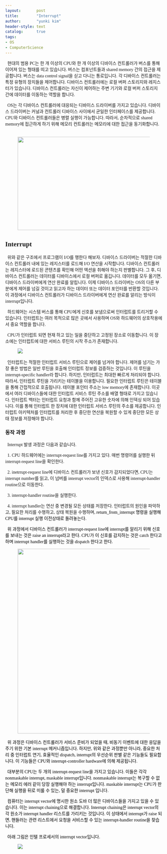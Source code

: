 ```yaml
---
layout:       post
title:        "Interrupt"
author:       "yunki kim"
header-style: text
catalog:      true
tags:
- OS
- ComputerScience
---
```


<div class="tt_article_useless_p_margin contents_style"><p data-ke-size="size16"><span style="font-family: 'Noto Serif KR';">&nbsp; 현대의 범용 PC는 한 개 이상의 CPU와 한 개 이상의 디바이스 컨트롤러가 버스를 통해 이어져 있는 형태를 띠고 있습니다. 버스는 컴포넌트들과 shared memory 간의 접근을 제공합니다. 버스는 data control signal을 싣고 다니는 통로입니다. 각 디바이스 컨트롤러는 특정 유형의 장치들을 제어합니다. 디바이스 컨트롤러에는 로컬 버퍼 스토리지와 레지스터가 있습니다. 디바이스 컨트롤러는 자신이 제어하는 주변 기기와 로컬 버퍼 스토리지 간에 데이터를 이동하는 역할을 합니다.</span></p>
<p data-ke-size="size16"><span style="font-family: 'Noto Serif KR';">&nbsp; OS는 각 디바이스 컨트롤러에 대응되는 디바이스 드라이버를 가지고 있습니다. 디바이스 드라이버는 커널과 컨트롤러 디바이스 사이에서 균일한 인터페이스를 제공합니다. CPU와 디바이스 컨트롤러들은 병렬 실행이 가능합니다. 따라서, 순차적으로 shared memory에 접근하게 하기 위해 메모리 컨트롤러는 메모리에 대한 접근을 동기화합니다.&nbsp; &nbsp; &nbsp; &nbsp; &nbsp; &nbsp; &nbsp; &nbsp; &nbsp; &nbsp; &nbsp; &nbsp; &nbsp;</span></p>
<p></p><figure class="imageblock alignCenter" data-ke-mobilestyle="widthOrigin" data-origin-width="1932" data-origin-height="788"><span data-url="https://blog.kakaocdn.net/dn/cNNfYV/btr3c3AGaVc/lt4TGh8Z2l8jQc34M820bK/img.png" data-lightbox="lightbox"><img src="/img/interrupt/img.png" srcset="https://img1.daumcdn.net/thumb/R1280x0/?scode=mtistory2&amp;fname=https%3A%2F%2Fblog.kakaocdn.net%2Fdn%2FcNNfYV%2Fbtr3c3AGaVc%2Flt4TGh8Z2l8jQc34M820bK%2Fimg.png" onerror="this.onerror=null; this.src='//t1.daumcdn.net/tistory_admin/static/images/no-image-v1.png'; this.srcset='//t1.daumcdn.net/tistory_admin/static/images/no-image-v1.png';" width="730" height="298" data-origin-width="1932" data-origin-height="788"></span></figure>
<p></p>
<h2 data-ke-size="size26"><span style="font-family: 'Noto Serif KR';"><b>Interrupt</b></span></h2>
<p data-ke-size="size16"><span style="font-family: 'Noto Serif KR';"><b>&nbsp;&nbsp;</b>위와 같은 구조에서 프로그램이 I/O를 행한다 해보자. 디바이스 드라이버는 적절한 디바이스 컨트롤러 내에 있는 레지스터를 로드해 I/O 연산을 시작합니다. 디바이스 컨트롤러는 레지스터에 로드된 콘텐츠를 확인해 어떤 액션을 취해야 하는지 판별합니다. 그 후, 디바이스 컨트롤러는 데이터를 디바이스에서 로컬 버퍼로 옮깁니다. 데이터를 모두 옮기면, 디바이스 드라이버에게 연산 완료를 알립니다. 이제 디바이스 드라이버는 OS의 다른 부분에게 제어를 넘길 것이고 읽고자 하는 데이터 또는 데이터 포인터를 반환할 것입니다. 이 과정에서 디바이스 컨트롤러가 디바이스 드라이버에게 연산 완료를 알리는 방식이 interrupt입니다.</span></p>
<p data-ke-size="size16"><span style="font-family: 'Noto Serif KR';">&nbsp; 하드웨어는 시스템 버스를 통해 CPU에게 신호를 보냄으로써 인터럽트를 트리거할 수 있습니다. 인터럽트는 여러 목적으로 많은 곳에서 사용하며 OS와 하드웨어의 상호작용에서 중요 역할을 합니다.</span></p>
<p data-ke-size="size16"><span style="font-family: 'Noto Serif KR';">&nbsp; CPU가 인터럽트 되면 현재 하고 있는 일을 중단하고 고정된 장소로 이동합니다. 이 장소에는 인터럽트에 대한 서비스 루틴의 시작 주소가 존재합니다.</span></p>
<p></p><figure class="imageblock alignCenter" data-ke-mobilestyle="widthOrigin" data-origin-width="863" data-origin-height="397"><span data-url="https://blog.kakaocdn.net/dn/XPsl0/btr3pr7K3My/KlxkF6E6qPJCrUKjHE2oY1/img.png" data-lightbox="lightbox"><img src="/img/interrupt/img_1.png" srcset="https://img1.daumcdn.net/thumb/R1280x0/?scode=mtistory2&amp;fname=https%3A%2F%2Fblog.kakaocdn.net%2Fdn%2FXPsl0%2Fbtr3pr7K3My%2FKlxkF6E6qPJCrUKjHE2oY1%2Fimg.png" onerror="this.onerror=null; this.src='//t1.daumcdn.net/tistory_admin/static/images/no-image-v1.png'; this.srcset='//t1.daumcdn.net/tistory_admin/static/images/no-image-v1.png';" data-origin-width="863" data-origin-height="397"></span></figure>
<p></p>
<p data-ke-size="size16"><span style="font-family: 'Noto Serif KR';">&nbsp; 인터럽트는 적절한 인터럽트 서비스 루틴으로 제어를 넘겨야 합니다. 제어를 넘기는 가장 좋은 방법은 일반 루틴을 호출해 인터럽트 정보를 검증하는 것입니다. 이 루틴을 interrupt-specific handler라 합니다. 하지만, 인터럽트는 최대한 빠르게 처리되야 합니다. 따라서, 인터럽트 루틴을 가리키는 테이블을 이용합니다. 필요한 인터럽트 루틴은 테이블을 통해 간접적으로 호출됩니다. 테이블 포인터 주소는 low memory에 존재합니다. 이곳에서 여러 디바이스들에 대한 인터럽트 서비스 루틴 주소를 배열 형태로 가지고 있습니다. 인터럽트 백터는 인터럽트 요청과 함께 주어진 고유한 숫자에 의해 인덱싱 되어 있습니다. 이를 통해 인터럽트 한 장치에 대한 인터럽트 서비스 루틴의 주소를 제공합니다. 인터럽트 아키텍처를 인터럽트를 처리한 후 중단한 연산을 복원할 수 있게 중단한 모든 상태 정보를 저장해야 합니다.</span></p>
<h3 data-ke-size="size23"><span style="font-family: 'Noto Serif KR';"><b>동작 과정</b></span></h3>
<p data-ke-size="size16"><span style="font-family: 'Noto Serif KR';">&nbsp; Interrupt 발생 과정은 다음과 같습니다.</span></p>
<p data-ke-size="size16"><span style="font-family: 'Noto Serif KR';">&nbsp; 1. CPU 하드웨어에는 interrupt-request line를 가지고 있다. 매번 명령어를 실행한 뒤 interrupt-request line을 확인한다.</span></p>
<p data-ke-size="size16"><span style="font-family: 'Noto Serif KR';">&nbsp; 2. inetrrupt-request line에 디바이스 컨트롤러가 보낸 신호가 감지되었다면, CPU는 interrupt number를 읽고, 이 넘버를 interrupt vector의 인덱스로 사용해 interrupt-handler routine으로 이동한다.</span></p>
<p data-ke-size="size16"><span style="font-family: 'Noto Serif KR';">&nbsp; 3. interrupt-handler routine을 실행한다.</span></p>
<p data-ke-size="size16"><span style="font-family: 'Noto Serif KR';">&nbsp; 4. interrupt handler는 연산 중 변경될 모든 상태를 저장한다. 인터럽트의 원인을 파악하고, 필요한 처리를 수행하고, 상태 복원을 수행하며, <span style="color: #000000;"><span style="background-color: #fdfdfd;">return_from_interrupt 명령을 실행해 CPU를 interrupt 실행 이전상태로 돌려놓는다.</span></span></span></p>
<p data-ke-size="size16"><span style="font-family: 'Noto Serif KR';"><span style="color: #000000;"><span style="background-color: #fdfdfd;">&nbsp; 위 과정에서 디바이스 컨트롤러가 interrupt-request line에 interrupt를 알리기 위해 신호를 보내는 것은 raise an interrupt라고 한다. CPU가 이 신호를 감지하는 것은 catch 한다고 하며 interrupt handler를 실행하는 것을 dispatch 한다고 한다.&nbsp;&nbsp;</span></span></span></p>
<p></p><figure class="imageblock alignCenter" data-ke-mobilestyle="widthOrigin" data-origin-width="751" data-origin-height="713"><span data-url="https://blog.kakaocdn.net/dn/cVtaAG/btr3oetTwpi/cykedBQulrpTrUakhoztmk/img.png" data-lightbox="lightbox"><img src="/img/interrupt/img_2.png" srcset="https://img1.daumcdn.net/thumb/R1280x0/?scode=mtistory2&amp;fname=https%3A%2F%2Fblog.kakaocdn.net%2Fdn%2FcVtaAG%2Fbtr3oetTwpi%2FcykedBQulrpTrUakhoztmk%2Fimg.png" onerror="this.onerror=null; this.src='//t1.daumcdn.net/tistory_admin/static/images/no-image-v1.png'; this.srcset='//t1.daumcdn.net/tistory_admin/static/images/no-image-v1.png';" width="621" height="590" data-origin-width="751" data-origin-height="713"></span></figure>
<p></p>
<p data-ke-size="size16"><span style="font-family: 'Noto Serif KR';"><span style="color: #000000;"><span style="background-color: #fdfdfd;">&nbsp; 위 과정은 디바이스 컨트롤러가 서비스 준비가 되었을 때, 비동기 이벤트에 대한 응답을 주기 위한 기본 interrupt 메커니즘입니다. 하지만, 위와 같은 과정뿐만 아니라, 중요한 처리 중 인터럽트 연기, 효율적인 dispatch, interrupt의 우선순위 판별 같은 기능들도 필요합니다. 이 기능들은 CPU와 interrupt-controller hardware에 의해 제공됩니다.</span></span></span></p>
<p data-ke-size="size16"><span style="font-family: 'Noto Serif KR';"><span style="color: #000000;"><span style="background-color: #fdfdfd;">&nbsp; 대부분의 CPU는 두 개의 interrupt-request line을 가지고 있습니다. 이들은 각각 nonmaskable interrupt, maskable interrupt입니다. nonmaskable interrupt는 복구할 수 없는 메모리 에러 같이 당장 실행해야 하는 interrupt입니다. maskable interrupt는 CPU가 판단해 실행을 뒤로 미룰 수 있는, 덜 중요한 interrupt 입니다.</span></span></span></p>
<p data-ke-size="size16"><span style="font-family: 'Noto Serif KR';"><span style="color: #000000;"><span style="background-color: #fdfdfd;">&nbsp; 컴퓨터는 interrupt vector에 명시한 원소 도바 더 많은 디바이스들을 가지고 있을 수 있습니다. 이는 interrupt chaining으로 해결합니다. Interrupt chaining은 interrupt vector의 각 원소가 interrupt handler 리스트를 가리키는 것입니다. 이 상태에서 interrupt가 raise 되면, 핸들러는 관련 리스트에서 요청을 서비스할 수 있는 interrupt-handler routine을 찾습니다.</span></span></span></p>
<p data-ke-size="size16"><span style="font-family: 'Noto Serif KR';"><span style="color: #000000;"><span style="background-color: #fdfdfd;">&nbsp; 아래 그림은 인텔 프로세서의 interrupt vector입니다.</span></span></span></p>
<p></p><figure class="imageblock alignCenter" data-ke-mobilestyle="widthOrigin" data-origin-width="766" data-origin-height="657"><span data-url="https://blog.kakaocdn.net/dn/FBhbL/btr3cKuDykU/EB7zaxGkTR516Csa5gupF0/img.png" data-lightbox="lightbox"><img src="/img/interrupt/img_3.png" srcset="https://img1.daumcdn.net/thumb/R1280x0/?scode=mtistory2&amp;fname=https%3A%2F%2Fblog.kakaocdn.net%2Fdn%2FFBhbL%2Fbtr3cKuDykU%2FEB7zaxGkTR516Csa5gupF0%2Fimg.png" onerror="this.onerror=null; this.src='//t1.daumcdn.net/tistory_admin/static/images/no-image-v1.png'; this.srcset='//t1.daumcdn.net/tistory_admin/static/images/no-image-v1.png';" data-origin-width="766" data-origin-height="657"></span></figure>
<p></p>
<p data-ke-size="size16">&nbsp;</p></div>